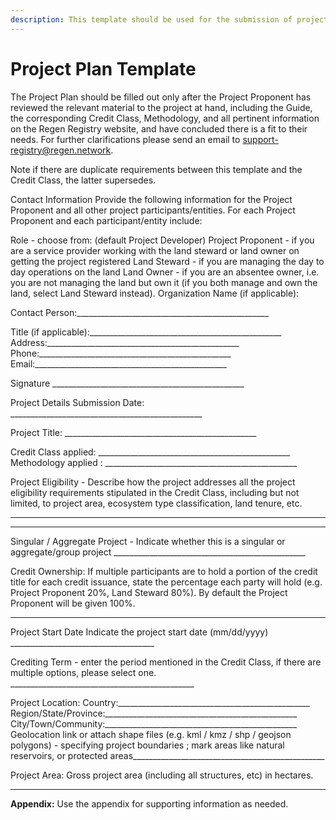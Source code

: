 ```yaml
---
description: This template should be used for the submission of projects to Regen Registry.
---
```


# Project Plan Template

The Project Plan should be filled out only after the Project Proponent has reviewed the relevant material to the project at hand, including the Guide, the corresponding Credit Class, Methodology, and all pertinent information on the Regen Registry website, and have concluded there is a fit to their needs. For further clarifications please send an email to support-registry@regen.network.

Note if there are duplicate requirements between this template and the Credit Class, the latter supersedes.

Contact Information Provide the following information for the Project Proponent and all other project participants/entities. For each Project Proponent and each participant/entity include:

Role - choose from: (default Project Developer) Project Proponent - if you are a service provider working with the land steward or land owner on getting the project registered Land Steward - if you are managing the day to day operations on the land Land Owner - if you are an absentee owner, i.e. you are not managing the land but own it (if you both manage and own the land, select Land Steward instead). Organization Name (if applicable):

Contact Person:\_\_\_\_\_\_\_\_\_\_\_\_\_\_\_\_\_\_\_\_\_\_\_\_\_\_\_\_\_\_\_\_\_\_\_\_\_\_\_\_\_\_\_\_\_\_\_\_&#x20;

Title (if applicable):\_\_\_\_\_\_\_\_\_\_\_\_\_\_\_\_\_\_\_\_\_\_\_\_\_\_\_\_\_\_\_\_\_\_\_\_\_\_\_\_\_\_\_\_\_\_\_\_ Address:\_\_\_\_\_\_\_\_\_\_\_\_\_\_\_\_\_\_\_\_\_\_\_\_\_\_\_\_\_\_\_\_\_\_\_\_\_\_\_\_\_\_\_\_\_\_\_\_ Phone:\_\_\_\_\_\_\_\_\_\_\_\_\_\_\_\_\_\_\_\_\_\_\_\_\_\_\_\_\_\_\_\_\_\_\_\_\_\_\_\_\_\_\_\_\_\_\_\_ Email:\_\_\_\_\_\_\_\_\_\_\_\_\_\_\_\_\_\_\_\_\_\_\_\_\_\_\_\_\_\_\_\_\_\_\_\_\_\_\_\_\_\_\_\_\_\_\_\_&#x20;

Signature \_\_\_\_\_\_\_\_\_\_\_\_\_\_\_\_\_\_\_\_\_\_\_\_\_\_\_\_\_\_\_\_\_\_\_\_\_\_\_\_\_\_\_\_\_\_\_\_

Project Details Submission Date: \_\_\_\_\_\_\_\_\_\_\_\_\_\_\_\_\_\_\_\_\_\_\_\_\_\_\_\_\_\_\_\_\_\_\_\_\_\_\_\_\_\_\_\_\_\_\_\_&#x20;

Project Title: \_\_\_\_\_\_\_\_\_\_\_\_\_\_\_\_\_\_\_\_\_\_\_\_\_\_\_\_\_\_\_\_\_\_\_\_\_\_\_\_\_\_\_\_\_\_\_\_&#x20;

Credit Class applied: \_\_\_\_\_\_\_\_\_\_\_\_\_\_\_\_\_\_\_\_\_\_\_\_\_\_\_\_\_\_\_\_\_\_\_\_\_\_\_\_\_\_\_\_\_\_\_\_ Methodology applied : \_\_\_\_\_\_\_\_\_\_\_\_\_\_\_\_\_\_\_\_\_\_\_\_\_\_\_\_\_\_\_\_\_\_\_\_\_\_\_\_\_\_\_\_\_\_\_\_&#x20;

Project Eligibility - Describe how the project addresses all the project eligibility requirements stipulated in the Credit Class, including but not limited, to project area, ecosystem type classification, land tenure, etc.

***

***

Singular / Aggregate Project - Indicate whether this is a singular or aggregate/group project \_\_\_\_\_\_\_\_\_\_\_\_\_\_\_\_\_\_\_\_\_\_\_\_\_\_\_\_\_\_\_\_\_\_\_\_\_\_\_\_\_\_\_\_\_\_\_\_&#x20;

Credit Ownership: If multiple participants are to hold a portion of the credit title for each credit issuance, state the percentage each party will hold (e.g. Project Proponent 20%, Land Steward 80%). By default the Project Proponent will be given 100%.

***

Project Start Date Indicate the project start date (mm/dd/yyyy) \_\_\_\_\_\_\_\_\_\_\_\_\_\_\_\_\_\_\_\_\_\_\_\_\_\_\_\_\_\_\_\_\_\_\_\_&#x20;

Crediting Term - enter the period mentioned in the Credit Class, if there are multiple options, please select one. \_\_\_\_\_\_\_\_\_\_\_\_\_\_\_\_\_\_\_\_\_\_\_\_\_\_\_\_\_\_\_\_\_\_\_\_\_\_\_\_\_\_\_\_\_\_&#x20;

Project Location: Country:\_\_\_\_\_\_\_\_\_\_\_\_\_\_\_\_\_\_\_\_\_\_\_\_\_\_\_\_\_\_\_\_\_\_\_\_\_\_\_\_\_\_\_\_\_\_\_\_ Region/State/Province:\_\_\_\_\_\_\_\_\_\_\_\_\_\_\_\_\_\_\_\_\_\_\_\_\_\_\_\_\_\_\_\_\_\_\_\_\_\_\_\_\_\_\_\_\_\_\_\_ City/Town/Community:\_\_\_\_\_\_\_\_\_\_\_\_\_\_\_\_\_\_\_\_\_\_\_\_\_\_\_\_\_\_\_\_\_\_\_\_\_\_\_\_\_\_\_\_\_\_\_\_ Geolocation link or attach shape files (e.g. kml / kmz / shp / geojson polygons) - specifying project boundaries ; mark areas like natural reservoirs, or protected areas\_\_\_\_\_\_\_\_\_\_\_\_\_\_\_\_\_\_\_\_\_\_\_\_\_\_\_\_\_\_\_\_\_\_\_\_\_\_\_\_\_\_\_\_\_\_\_\_

Project Area: Gross project area (including all structures, etc) in hectares.

***

**Appendix:** Use the appendix for supporting information as needed.
